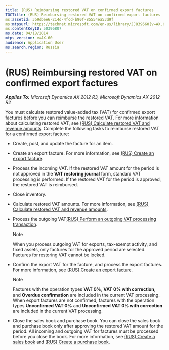 ```yaml
---
title: (RUS) Reimbursing restored VAT on confirmed export factures
TOCTitle: (RUS) Reimbursing restored VAT on confirmed export factures
ms:assetid: 3b9dbee6-214d-4fcd-b90f-85554ea53d9f
ms:mtpsurl: https://technet.microsoft.com/en-us/library/JJ839660(v=AX.60)
ms:contentKeyID: 50396807
ms.date: 04/18/2014
mtps_version: v=AX.60
audience: Application User
ms.search.region: Russia
---
```


# (RUS) Reimbursing restored VAT on confirmed export factures 


_**Applies To:** Microsoft Dynamics AX 2012 R3, Microsoft Dynamics AX 2012 R2_

You must calculate restored value-added tax (VAT) for confirmed export factures before you can reimburse the restored VAT. For more information about calculating restored VAT, see [(RUS) Calculate restored VAT and revenue amounts](rus-calculate-restored-vat-and-revenue-amounts.md). Complete the following tasks to reimburse restored VAT for a confirmed export facture:

  - Create, post, and update the facture for an item.

  - Create an export facture. For more information, see [(RUS) Create an export facture](rus-create-an-export-facture.md).

  - Process the incoming VAT. If the restored VAT amount for the period is not approved in the **VAT restoring journal** form, standard VAT processing is performed. If the restored VAT for the period is approved, the restored VAT is reimbursed.

  - Close inventory.

  - Calculate restored VAT amounts. For more information, see [(RUS) Calculate restored VAT and revenue amounts](rus-calculate-restored-vat-and-revenue-amounts.md).

  - Process the outgoing VAT[(RUS) Perform an outgoing VAT processing transaction](rus-perform-an-outgoing-vat-processing-transaction.md).
    

    > [!NOTE]
    > <P>When you process outgoing VAT for exports, tax-exempt activity, and fixed assets, only factures for the approved period are selected. Factures for restoring VAT cannot be locked.</P>



  - Confirm the export VAT for the facture, and process the export factures. For more information, see [(RUS) Create an export facture](rus-create-an-export-facture.md).
    

    > [!NOTE]
    > <P>Factures with the operation types <STRONG>VAT 0%</STRONG>, <STRONG>VAT 0% with correction</STRONG>, and <STRONG>Overdue confirmation</STRONG> are included in the current VAT processing. When export factures are not confirmed, factures with the operation types <STRONG>Unconfirmed VAT 0%</STRONG> and <STRONG>Unconfirmed VAT 0% with correction</STRONG> are included in the current VAT processing.</P>



  - Close the sales book and purchase book. You can close the sales book and purchase book only after approving the restored VAT amount for the period. All incoming and outgoing VAT for factures must be processed before you close the book. For more information, see [(RUS) Create a sales book](rus-create-a-sales-book.md) and [(RUS) Create a purchase book](rus-create-a-purchase-book.md).

  


